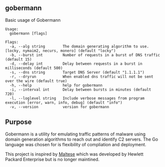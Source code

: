 ## gobermann

Basic usage of Gobermann

```
Usage:
  gobermann [flags]

Flags:
  -a, --alg string        The domain generating algorithm to use.[locky, nymaim2, necurs, monero] (default "locky")
  -b, --burst int         Number of requests in a burst of DNS traffic (default 15)
  -d, --delay int         Delay between requests in a burst in milliseconds (default 500)
  -s, --dns string        Target DNS Server (default "1.1.1.1")
  -r, --dryrun            When enabled dns traffic will not be sent over the wire (default true)
  -h, --help              help for gobermann
  -i, --interval int      Delay between bursts in minutes (default 720)
  -l, --loglevel string   Include verbose messages from program execution [error, warn, info, debug] (default "info")
  -v, --version           version for gobermann
```

## Purpose
Gobermann is a utility for emulating traffic patterns of malware using domain generation algorithms to reach out and identify C2 servers. The Go language was chosen for is flexibility of compliation and deployment.

This project is inspired by [Maltese](https://github.com/HPE-AppliedSecurityResearch/maltese) which was developed by Hewlett Packard Enterprise but is no longer maintined. 
